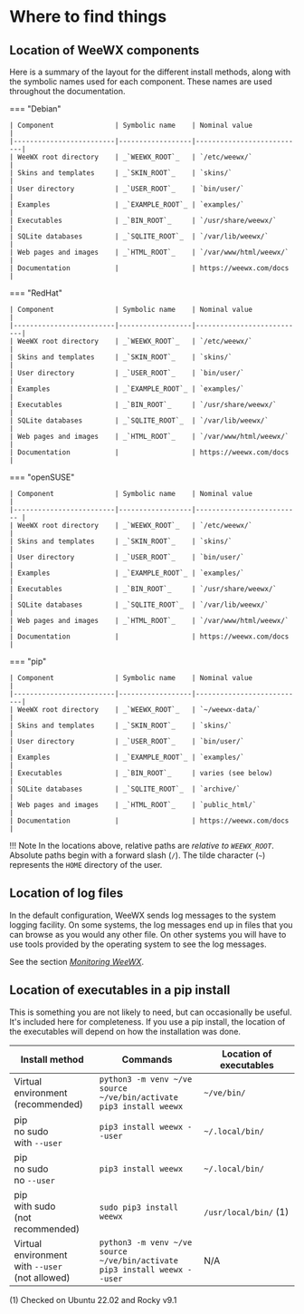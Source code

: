 # Where to find things

## Location of WeeWX components

Here is a summary of the layout for the different install methods, along with
the symbolic names used for each component. These names are used throughout the
documentation.

=== "Debian"

    | Component               | Symbolic name    | Nominal value             |
    |-------------------------|------------------|---------------------------|
    | WeeWX root directory    | _`WEEWX_ROOT`_   | `/etc/weewx/`             |
    | Skins and templates     | _`SKIN_ROOT`_    | `skins/`                  |
    | User directory          | _`USER_ROOT`_    | `bin/user/`               |
    | Examples                | _`EXAMPLE_ROOT`_ | `examples/`               |
    | Executables             | _`BIN_ROOT`_     | `/usr/share/weewx/`       |
    | SQLite databases        | _`SQLITE_ROOT`_  | `/var/lib/weewx/`         |
    | Web pages and images    | _`HTML_ROOT`_    | `/var/www/html/weewx/`    |
    | Documentation           |                  | https://weewx.com/docs    |

=== "RedHat"

    | Component               | Symbolic name    | Nominal value             |
    |-------------------------|------------------|---------------------------|
    | WeeWX root directory    | _`WEEWX_ROOT`_   | `/etc/weewx/`             |
    | Skins and templates     | _`SKIN_ROOT`_    | `skins/`                  |
    | User directory          | _`USER_ROOT`_    | `bin/user/`               |
    | Examples                | _`EXAMPLE_ROOT`_ | `examples/`               |
    | Executables             | _`BIN_ROOT`_     | `/usr/share/weewx/`       |
    | SQLite databases        | _`SQLITE_ROOT`_  | `/var/lib/weewx/`         |
    | Web pages and images    | _`HTML_ROOT`_    | `/var/www/html/weewx/`    |
    | Documentation           |                  | https://weewx.com/docs    |

=== "openSUSE"

    | Component               | Symbolic name    | Nominal value             |
    |-------------------------|------------------|-------------------------- |
    | WeeWX root directory    | _`WEEWX_ROOT`_   | `/etc/weewx/`             |
    | Skins and templates     | _`SKIN_ROOT`_    | `skins/`                  |
    | User directory          | _`USER_ROOT`_    | `bin/user/`               |
    | Examples                | _`EXAMPLE_ROOT`_ | `examples/`               |
    | Executables             | _`BIN_ROOT`_     | `/usr/share/weewx/`       |
    | SQLite databases        | _`SQLITE_ROOT`_  | `/var/lib/weewx/`         |
    | Web pages and images    | _`HTML_ROOT`_    | `/var/www/html/weewx/`    |
    | Documentation           |                  | https://weewx.com/docs    |

=== "pip"

    | Component               | Symbolic name    | Nominal value             |
    |-------------------------|------------------|---------------------------|
    | WeeWX root directory    | _`WEEWX_ROOT`_   | `~/weewx-data/`           |
    | Skins and templates     | _`SKIN_ROOT`_    | `skins/`                  |
    | User directory          | _`USER_ROOT`_    | `bin/user/`               |
    | Examples                | _`EXAMPLE_ROOT`_ | `examples/`               |
    | Executables             | _`BIN_ROOT`_     | varies (see below)        |
    | SQLite databases        | _`SQLITE_ROOT`_  | `archive/`                |
    | Web pages and images    | _`HTML_ROOT`_    | `public_html/`            |
    | Documentation           |                  | https://weewx.com/docs    |

!!! Note
    In the locations above, relative paths are *relative to _`WEEWX_ROOT`_*.
    Absolute paths begin with a forward slash (`/`).  The tilde character
    (`~`) represents the `HOME` directory of the user.


## Location of log files

In the default configuration, WeeWX sends log messages to the system logging
facility.  On some systems, the log messages end up in files that you can
browse as you would any other file.  On other systems you will have to use
tools provided by the operating system to see the log messages.

See the section [_Monitoring WeeWX_](monitoring.md/#log-messages).


## Location of executables in a pip install

This is something you are not likely to need, but can occasionally be useful.
It's included here for completeness. If you use a pip install, the location of
the executables will depend on how the installation was done.

| Install method                                      | Commands                                                                     | Location of executables |
|-----------------------------------------------------|------------------------------------------------------------------------------|-------------------------|
| Virtual environment<br/>(recommended)               | `python3 -m venv ~/ve`<br/>`source ~/ve/bin/activate`<br/>`pip3 install weewx` | `~/ve/bin/`             |
| pip<br/>no sudo<br/>with `--user`                   | `pip3 install weewx --user`                                                  | `~/.local/bin/`         |
| pip<br/>no sudo<br/>no `--user`                     | `pip3 install weewx`                                                         | `~/.local/bin/`         |
| pip<br/>with sudo<br/>(not recommended)             | `sudo pip3 install weewx`                                                    | `/usr/local/bin/` (1)   |
| Virtual environment<br/>with `--user`<br/>(not allowed) | `python3 -m venv ~/ve`<br/>`source ~/ve/bin/activate`<br/>`pip3 install weewx --user` | N/A                     |

(1) Checked on Ubuntu 22.02 and Rocky v9.1
